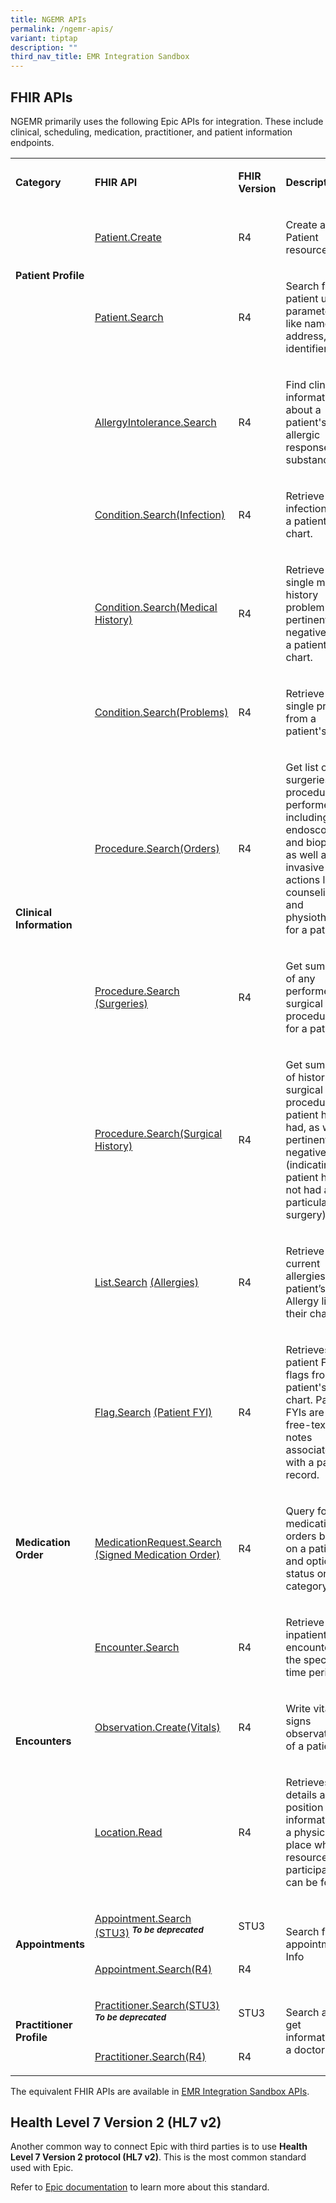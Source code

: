 ```yaml
---
title: NGEMR APIs
permalink: /ngemr-apis/
variant: tiptap
description: ""
third_nav_title: EMR Integration Sandbox
---
```

<h2><strong>FHIR APIs</strong></h2>
<p>NGEMR primarily uses the following Epic APIs for integration. These include
clinical, scheduling, medication, practitioner, and patient information
endpoints.</p>
<table style="minWidth: 100px">
<colgroup>
<col>
<col>
<col>
<col>
</colgroup>
<tbody>
<tr>
<td rowspan="1" colspan="1">
<p><strong>Category</strong>​</p>
</td>
<td rowspan="1" colspan="1">
<p><strong>FHIR API</strong>​</p>
</td>
<td rowspan="1" colspan="1">
<p><strong>FHIR Version</strong>​</p>
</td>
<td rowspan="1" colspan="1">
<p><strong>Description</strong>​</p>
</td>
</tr>
<tr>
<td rowspan="2" colspan="1">
<p><strong>Patient Profile</strong>​</p>
<p>​</p>
</td>
<td rowspan="1" colspan="1">
<p><a href="https://fhir.epic.com/Sandbox?api=930" class="Hyperlink" rel="noreferrer" target="_blank"><u>Patient.Create</u></a>​</p>
</td>
<td rowspan="1" colspan="1">
<p>R4​</p>
</td>
<td rowspan="1" colspan="1">
<p>Create a Patient resource​</p>
</td>
</tr>
<tr>
<td rowspan="1" colspan="1">
<p><a href="https://fhir.epic.com/Specifications?api=932" rel="noopener noreferrer nofollow" target="_blank"><u>Patient.Search</u></a>​</p>
</td>
<td rowspan="1" colspan="1">
<p>R4​</p>
</td>
<td rowspan="1" colspan="1">
<p>Search for a patient using parameters like name, address, identifier,
etc.,​</p>
</td>
</tr>
<tr>
<td rowspan="9" colspan="1">
<p><strong>Clinical Information</strong>​</p>
<p>​</p>
</td>
<td rowspan="1" colspan="1">
<p><a href="https://fhir.epic.com/Specifications?api=947" rel="noopener noreferrer nofollow" target="_blank"><u>AllergyIntolerance.Search</u></a>​</p>
</td>
<td rowspan="1" colspan="1">
<p>R4​</p>
</td>
<td rowspan="1" colspan="1">
<p>Find clinical information about a patient's allergic response to a substance​</p>
</td>
</tr>
<tr>
<td rowspan="1" colspan="1">
<p><a href="https://fhir.epic.com/Specifications?api=10141" rel="noopener noreferrer nofollow" target="_blank"><u>Condition.Search(Infection)</u></a>​</p>
</td>
<td rowspan="1" colspan="1">
<p>R4​</p>
</td>
<td rowspan="1" colspan="1">
<p>Retrieve an infection from a patient's chart.​</p>
</td>
</tr>
<tr>
<td rowspan="1" colspan="1">
<p><a href="https://fhir.epic.com/Specifications?api=10314" rel="noopener noreferrer nofollow" target="_blank"><u>Condition.Search(Medical History)</u></a>​</p>
</td>
<td rowspan="1" colspan="1">
<p>R4​</p>
</td>
<td rowspan="1" colspan="1">
<p>Retrieve a single medical history problem or pertinent negative from a
patient’s chart.​</p>
</td>
</tr>
<tr>
<td rowspan="1" colspan="1">
<p><a href="https://fhir.epic.com/Specifications?api=953" rel="noopener noreferrer nofollow" target="_blank"><u>Condition.Search(Problems)</u></a>​</p>
</td>
<td rowspan="1" colspan="1">
<p>R4​</p>
</td>
<td rowspan="1" colspan="1">
<p>Retrieve a single problem from a patient's chart​</p>
</td>
</tr>
<tr>
<td rowspan="1" colspan="1">
<p><a href="https://fhir.epic.com/Specifications?api=976" rel="noopener noreferrer nofollow" target="_blank"><u>Procedure.Search(Orders)</u></a>
</p>
</td>
<td rowspan="1" colspan="1">
<p>R4​</p>
</td>
<td rowspan="1" colspan="1">
<p>Get list of surgeries and procedures performed, including endoscopies
and biopsies, as well as less invasive actions like counseling and physiotherapy,
for a patient​</p>
</td>
</tr>
<tr>
<td rowspan="1" colspan="1">
<p><a href="https://fhir.epic.com/Sandbox?api=930" rel="noopener noreferrer nofollow" target="_blank"><u>Procedure.Search</u></a>
<a href="https://fhir.epic.com/Specifications?api=10042" class="Hyperlink" rel="noreferrer" target="_blank"><u>(Surgeries)</u>
</a>​</p>
</td>
<td rowspan="1" colspan="1">
<p>R4​</p>
</td>
<td rowspan="1" colspan="1">
<p>Get summary of any performed surgical procedures for a patient.​</p>
</td>
</tr>
<tr>
<td rowspan="1" colspan="1">
<p><a href="https://fhir.epic.com/Specifications?api=10030" rel="noopener noreferrer nofollow" target="_blank"><u>Procedure.Search(Surgical History)</u></a>​</p>
</td>
<td rowspan="1" colspan="1">
<p>R4​</p>
</td>
<td rowspan="1" colspan="1">
<p>Get summary of historical surgical procedures a patient has had, as well
as pertinent negatives (indicating a patient has not had a particular surgery).​</p>
</td>
</tr>
<tr>
<td rowspan="1" colspan="1">
<p><a href="https://fhir.epic.com/Sandbox?api=930" rel="noopener noreferrer nofollow" target="_blank"><u>List.Search</u></a>
<a href="https://fhir.epic.com/Specifications?api=10147" class="Hyperlink" rel="noreferrer" target="_blank"><u>(Allergies)</u>
</a>​</p>
</td>
<td rowspan="1" colspan="1">
<p>R4​</p>
</td>
<td rowspan="1" colspan="1">
<p>Retrieve current allergies in a patient’s Allergy list in their chart​</p>
</td>
</tr>
<tr>
<td rowspan="1" colspan="1">
<p><a href="https://fhir.epic.com/Sandbox?api=930" rel="noopener noreferrer nofollow" target="_blank"><u>Flag.Search</u></a>
<a href="https://fhir.epic.com/Specifications?api=10166" class="Hyperlink" rel="noreferrer" target="_blank"><u>(Patient FYI)</u>
</a>​</p>
</td>
<td rowspan="1" colspan="1">
<p>R4​</p>
</td>
<td rowspan="1" colspan="1">
<p>Retrieves patient FYI flags from the patient's chart. Patient FYIs are
short, free-text notes associated with a patient record. ​</p>
</td>
</tr>
<tr>
<td rowspan="1" colspan="1">
<p><strong>Medication Order</strong>​</p>
</td>
<td rowspan="1" colspan="1">
<p><a href="https://fhir.epic.com/Specifications?api=997" rel="noopener noreferrer nofollow" target="_blank"><u>MedicationRequest.Search</u></a>
<a href="https://fhir.epic.com/Specifications?api=997" class="Hyperlink" rel="noreferrer" target="_blank"><u>(Signed Medication Order)</u>
</a>​</p>
</td>
<td rowspan="1" colspan="1">
<p>R4​</p>
</td>
<td rowspan="1" colspan="1">
<p>Query for medication orders based on a patient and optionally status or
category​</p>
</td>
</tr>
<tr>
<td rowspan="3" colspan="1">
<p><strong>Encounters</strong>​</p>
<p>​</p>
</td>
<td rowspan="1" colspan="1">
<p><a href="https://fhir.epic.com/Specifications?api=909" rel="noopener noreferrer nofollow" target="_blank"><u>Encounter.Search</u></a>​</p>
</td>
<td rowspan="1" colspan="1">
<p>R4​</p>
</td>
<td rowspan="1" colspan="1">
<p>Retrieve all inpatient encounters in the specified time period​</p>
</td>
</tr>
<tr>
<td rowspan="1" colspan="1">
<p><a href="https://fhir.epic.com/Specifications?api=963" class="Hyperlink" rel="noreferrer" target="_blank"><u>Observation.Create(Vitals)</u></a>​</p>
</td>
<td rowspan="1" colspan="1">
<p>R4​</p>
</td>
<td rowspan="1" colspan="1">
<p>Write vital signs observations of a patient​</p>
</td>
</tr>
<tr>
<td rowspan="1" colspan="1">
<p><a href="https://fhir.epic.com/Specifications?api=928" rel="noopener noreferrer nofollow" target="_blank"><u>Location.Read</u></a>​</p>
</td>
<td rowspan="1" colspan="1">
<p>R4​</p>
</td>
<td rowspan="1" colspan="1">
<p>Retrieves details and position information for a physical place where
resources and participants can be found.​</p>
</td>
</tr>
<tr>
<td rowspan="2" colspan="1">
<p><strong>Appointments</strong>​</p>
</td>
<td rowspan="1" colspan="1">
<p><a href="https://fhir.epic.com/Specifications?api=10189" rel="noopener noreferrer nofollow" target="_blank"><u>Appointment.Search</u></a>
<a href="https://fhir.epic.com/Specifications?api=10189" class="Hyperlink" rel="noreferrer" target="_blank"><u>(STU3)</u>
</a>​ <strong><em><sup>To be deprecated</sup></em></strong>
</p>
</td>
<td rowspan="1" colspan="1">
<p>STU3​</p>
</td>
<td rowspan="2" colspan="1">
<p>Search for appointment Info​</p>
</td>
</tr>
<tr>
<td rowspan="1" colspan="1">
<p><a href="http://Appointment.Search" rel="noopener noreferrer nofollow" target="_blank">Appointment.Search(R4)</a>
</p>
</td>
<td rowspan="1" colspan="1">
<p>R4</p>
</td>
</tr>
<tr>
<td rowspan="2" colspan="1">
<p><strong>Practitioner Profile</strong>​</p>
</td>
<td rowspan="1" colspan="1">
<p><a href="https://fhir.epic.com/Specifications?api=858" rel="noopener noreferrer nofollow" target="_blank"><u>Practitioner.Search(STU3)</u></a>​ <strong><em><sup>To be deprecated</sup></em></strong>​</p>
</td>
<td rowspan="1" colspan="1">
<p>STU3​</p>
</td>
<td rowspan="2" colspan="1">
<p>Search and get information of a doctor​</p>
</td>
</tr>
<tr>
<td rowspan="1" colspan="1">
<p><a href="https://fhir.epic.com/Specifications?api=936" rel="noopener noreferrer nofollow" target="_blank"><u>Practitioner.Search(R4)</u></a>​​</p>
</td>
<td rowspan="1" colspan="1">
<p>R4​</p>
</td>
</tr>
</tbody>
</table>
<p>The equivalent FHIR APIs are available in <a href="https://apidocs.healthx.sg/ngemr" rel="noopener nofollow" target="_blank"><u>EMR Integration Sandbox APIs</u></a>.</p>
<h2>Health Level 7 Version 2 (HL7 v2)</h2>
<p>Another common way to connect Epic with third parties is to use <strong>Health Level 7 Version 2 protocol (HL7 v2)</strong>.
This is the most common standard used with Epic.</p>
<p>Refer to <a href="https://open.epic.com/Identity/HL7v2" rel="noopener noreferrer nofollow" target="_blank">Epic documentation</a> to
learn more about this standard.</p>
